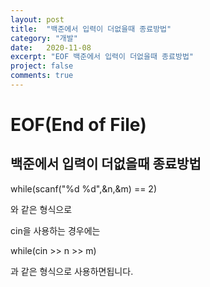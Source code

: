 ```yaml
---
layout: post
title:  "백준에서 입력이 더없을때 종료방법"
category: "개발"
date:   2020-11-08
excerpt: "EOF 백준에서 입력이 더없을때 종료방법"
project: false
comments: true
---
```

EOF(End of File)
=====
백준에서 입력이 더없을때 종료방법
----------------------------------

while(scanf("%d %d",&n,&m) == 2)

와 같은 형식으로

cin을 사용하는 경우에는

while(cin >> n >> m)

과 같은 형식으로 사용하면됩니다.
